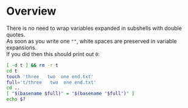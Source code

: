 # Overview

There is no need to wrap variables expanded in subshells with double quotes.  
As soon as you write one `""`, white spaces are preserved in variable expansions.  
If you did then this should print out `0`:

```sh
[ -d t ] && rm -r t
cd t
touch 'three   two  one end.txt'
full='t/three   two  one end.txt'
cd ..
[ "$(basename $full)" = "$(basename "$full")" ]
echo $?
```
